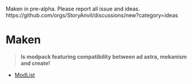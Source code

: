<div class="alert caution">
  <p>
    Maken in pre-alpha. Please report all issue and ideas.
    <br>
    https://github.com/orgs/StoryAnvil/discussions/new?category=ideas
  </p>
</div>

# Maken
> **Is modpack featuring compatibility between ad astra, mekanism and create!**

- [ModList](https://storyanvil.github.io/page?wiki=projects/maken/modlist)
